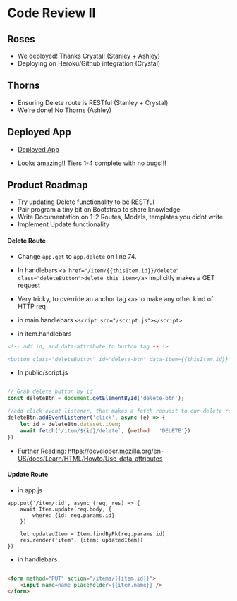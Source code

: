 # Code Review II

## Roses

* We deployed! Thanks Crystal! (Stanley + Ashley)
* Deploying on Heroku/Github integration (Crystal)

## Thorns

* Ensuring Delete route is RESTful (Stanley + Crystal)
* We're done! No Thorns (Ashley)

## Deployed App

* [Deployed App](https://durian-toys.herokuapp.com/warehouses)

* Looks amazing!! Tiers 1-4 complete with no bugs!!!


## Product Roadmap

* Try updating Delete functionality to be RESTful
* Pair program a tiny bit on Bootstrap to share knowledge
* Write Documentation on 1-2 Routes, Models, templates you didnt write
* Implement Update functionality

#### Delete Route

* Change `app.get` to `app.delete` on line 74.
* In handlebars `<a href="/item/{{thisItem.id}}/delete" class="deleteButton">delete this item</a>` implicitly makes a GET request
* Very tricky, to override an anchor tag `<a>` to make any other kind of HTTP req

* in main.handlebars
`<script src="/script.js"></script>`

* in item.handlebars
```html
<!-- add id, and data-attribute to button tag -- !>

<button class="deleteButton" id="delete-btn" data-item={{thisItem.id}}>delete this item</button>

```

* In public/script.js
```js

// Grab delete button by id
const deleteBtn = document.getElementById('delete-btn');

//add click event listener, that makes a fetch request to our delete route
deleteBtn.addEventListener('click', async (e) => {
	let id = deleteBtn.dataset.item;
    await fetch(`/item/${id}/delete`, {method : 'DELETE'})
})

```

* Further Reading: https://developer.mozilla.org/en-US/docs/Learn/HTML/Howto/Use_data_attributes


#### Update Route

* in app.js
```
app.put('/item/:id', async (req, res) => {
	await Item.update(req.body, {
		where: {id: req.params.id}
	})

	let updatedItem = Item.findByPk(req.params.id)
	res.render('item', {item: updatedItem})
})

```

* in handlebars
```html

<form method="PUT" action="/items/{{item.id}}">
	<input name=name placeholder={{item.name}} />
</form>

```


